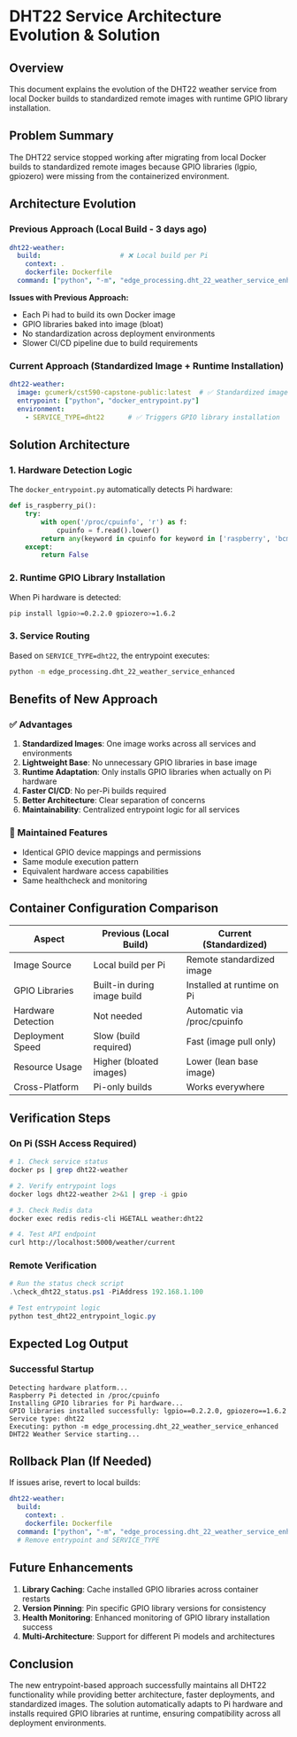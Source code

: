 # DHT22 Service Architecture Evolution & Solution

## Overview
This document explains the evolution of the DHT22 weather service from local Docker builds to standardized remote images with runtime GPIO library installation.

## Problem Summary
The DHT22 service stopped working after migrating from local Docker builds to standardized remote images because GPIO libraries (lgpio, gpiozero) were missing from the containerized environment.

## Architecture Evolution

### Previous Approach (Local Build - 3 days ago)
```yaml
dht22-weather:
  build:                    # ❌ Local build per Pi
    context: .
    dockerfile: Dockerfile
  command: ["python", "-m", "edge_processing.dht_22_weather_service_enhanced"]
```

**Issues with Previous Approach:**
- Each Pi had to build its own Docker image
- GPIO libraries baked into image (bloat)
- No standardization across deployment environments
- Slower CI/CD pipeline due to build requirements

### Current Approach (Standardized Image + Runtime Installation)
```yaml
dht22-weather:
  image: gcumerk/cst590-capstone-public:latest  # ✅ Standardized image
  entrypoint: ["python", "docker_entrypoint.py"]
  environment:
    - SERVICE_TYPE=dht22      # ✅ Triggers GPIO library installation
```

## Solution Architecture

### 1. Hardware Detection Logic
The `docker_entrypoint.py` automatically detects Pi hardware:
```python
def is_raspberry_pi():
    try:
        with open('/proc/cpuinfo', 'r') as f:
            cpuinfo = f.read().lower()
        return any(keyword in cpuinfo for keyword in ['raspberry', 'bcm'])
    except:
        return False
```

### 2. Runtime GPIO Library Installation
When Pi hardware is detected:
```bash
pip install lgpio>=0.2.2.0 gpiozero>=1.6.2
```

### 3. Service Routing
Based on `SERVICE_TYPE=dht22`, the entrypoint executes:
```bash
python -m edge_processing.dht_22_weather_service_enhanced
```

## Benefits of New Approach

### ✅ Advantages
1. **Standardized Images**: One image works across all services and environments
2. **Lightweight Base**: No unnecessary GPIO libraries in base image
3. **Runtime Adaptation**: Only installs GPIO libraries when actually on Pi hardware
4. **Faster CI/CD**: No per-Pi builds required
5. **Better Architecture**: Clear separation of concerns
6. **Maintainability**: Centralized entrypoint logic for all services

### 🔄 Maintained Features
- Identical GPIO device mappings and permissions
- Same module execution pattern
- Equivalent hardware access capabilities
- Same healthcheck and monitoring

## Container Configuration Comparison

| Aspect | Previous (Local Build) | Current (Standardized) |
|--------|----------------------|----------------------|
| Image Source | Local build per Pi | Remote standardized image |
| GPIO Libraries | Built-in during image build | Installed at runtime on Pi |
| Hardware Detection | Not needed | Automatic via /proc/cpuinfo |
| Deployment Speed | Slow (build required) | Fast (image pull only) |
| Resource Usage | Higher (bloated images) | Lower (lean base image) |
| Cross-Platform | Pi-only builds | Works everywhere |

## Verification Steps

### On Pi (SSH Access Required)
```bash
# 1. Check service status
docker ps | grep dht22-weather

# 2. Verify entrypoint logs
docker logs dht22-weather 2>&1 | grep -i gpio

# 3. Check Redis data
docker exec redis redis-cli HGETALL weather:dht22

# 4. Test API endpoint
curl http://localhost:5000/weather/current
```

### Remote Verification
```powershell
# Run the status check script
.\check_dht22_status.ps1 -PiAddress 192.168.1.100

# Test entrypoint logic
python test_dht22_entrypoint_logic.py
```

## Expected Log Output

### Successful Startup
```
Detecting hardware platform...
Raspberry Pi detected in /proc/cpuinfo
Installing GPIO libraries for Pi hardware...
GPIO libraries installed successfully: lgpio==0.2.2.0, gpiozero==1.6.2
Service type: dht22
Executing: python -m edge_processing.dht_22_weather_service_enhanced
DHT22 Weather Service starting...
```

## Rollback Plan (If Needed)

If issues arise, revert to local builds:
```yaml
dht22-weather:
  build:
    context: .
    dockerfile: Dockerfile
  command: ["python", "-m", "edge_processing.dht_22_weather_service_enhanced"]
  # Remove entrypoint and SERVICE_TYPE
```

## Future Enhancements

1. **Library Caching**: Cache installed GPIO libraries across container restarts
2. **Version Pinning**: Pin specific GPIO library versions for consistency
3. **Health Monitoring**: Enhanced monitoring of GPIO library installation success
4. **Multi-Architecture**: Support for different Pi models and architectures

## Conclusion

The new entrypoint-based approach successfully maintains all DHT22 functionality while providing better architecture, faster deployments, and standardized images. The solution automatically adapts to Pi hardware and installs required GPIO libraries at runtime, ensuring compatibility across all deployment environments.